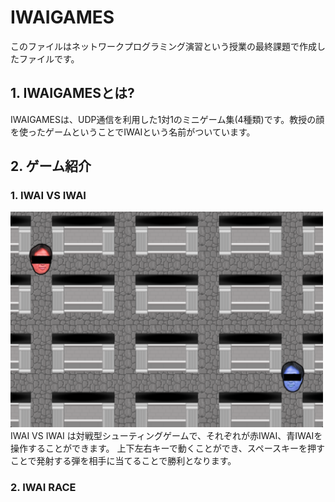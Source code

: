 # IWAIGAMES

このファイルはネットワークプログラミング演習という授業の最終課題で作成したファイルです。

## 1. IWAIGAMESとは?
IWAIGAMESは、UDP通信を利用した1対1のミニゲーム集(4種類)です。教授の顔を使ったゲームということでIWAIという名前がついています。

## 2. ゲーム紹介

### 1. IWAI VS IWAI
<img src="md_images/IWAI_VS_IWAI.png" alt="IWAI VS IWAI" width="500">
IWAI VS IWAI は対戦型シューティングゲームで、それぞれが赤IWAI、青IWAIを操作することができます。
上下左右キーで動くことができ、スペースキーを押すことで発射する弾を相手に当てることで勝利となります。

### 2. IWAI RACE

